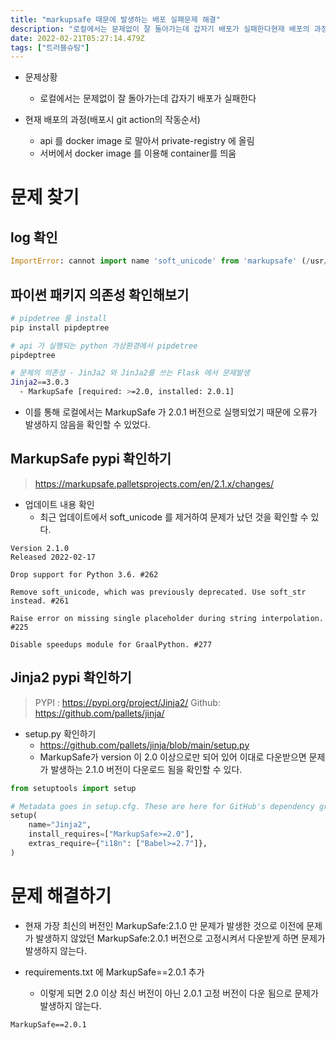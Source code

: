 ```yaml
---
title: "markupsafe 때문에 발생하는 배포 실패문제 해결"
description: "로컬에서는 문제없이 잘 돌아가는데 갑자기 배포가 실패한다현재 배포의 과정(배포시 git action의 작동순서)api 를 docker image 로 말아서 private-registry 에 올림서버에서 docker image 를 이용해 container를 띄움이를 통해"
date: 2022-02-21T05:27:14.479Z
tags: ["트러블슈팅"]
---
```

- 문제상황
  - 로컬에서는 문제없이 잘 돌아가는데 갑자기 배포가 실패한다

- 현재 배포의 과정(배포시 git action의 작동순서)
  - api 를 docker image 로 말아서 private-registry 에 올림
  - 서버에서 docker image 를 이용해 container를 띄움

# 문제 찾기

## log 확인
```python
ImportError: cannot import name 'soft_unicode' from 'markupsafe' (/usr/local/lib/python3.8/site-packages/markupsafe/__init__.py)
```

## 파이썬 패키지 의존성 확인해보기
```bash
# pipdetree 를 install
pip install pipdeptree

# api 가 실행되는 python 가상환경에서 pipdetree
pipdeptree

# 문제의 의존성 - JinJa2 와 JinJa2를 쓰는 Flask 에서 문제발생
Jinja2==3.0.3
  - MarkupSafe [required: >=2.0, installed: 2.0.1]
```

- 이를 통해 로컬에서는 MarkupSafe 가 2.0.1 버전으로 실행되었기 때문에 오류가 발생하지 않음을 확인할 수 있었다.


## MarkupSafe pypi 확인하기
> https://markupsafe.palletsprojects.com/en/2.1.x/changes/

- 업데이트 내용 확인
  - 최근 업데이트에서 soft_unicode 를 제거하여 문제가 났던 것을 확인할 수 있다.
```
Version 2.1.0
Released 2022-02-17

Drop support for Python 3.6. #262

Remove soft_unicode, which was previously deprecated. Use soft_str instead. #261

Raise error on missing single placeholder during string interpolation. #225

Disable speedups module for GraalPython. #277
```

## Jinja2 pypi 확인하기
> PYPI : https://pypi.org/project/Jinja2/
> Github: https://github.com/pallets/jinja/

- setup.py 확인하기
  - https://github.com/pallets/jinja/blob/main/setup.py
  - MarkupSafe가 version 이 2.0 이상으로만 되어 있어 이대로 다운받으면 문제가 발생하는 2.1.0 버전이 다운로드 됨을 확인할 수 있다.

```python
from setuptools import setup

# Metadata goes in setup.cfg. These are here for GitHub's dependency graph.
setup(
    name="Jinja2",
    install_requires=["MarkupSafe>=2.0"],
    extras_require={"i18n": ["Babel>=2.7"]},
)
```


# 문제 해결하기
- 현재 가장 최신의 버전인 MarkupSafe:2.1.0 만 문제가 발생한 것으로 이전에 문제가 발생하지 않았던 MarkupSafe:2.0.1 버전으로 고정시켜서 다운받게 하면 문제가 발생하지 않는다.

- requirements.txt 에 MarkupSafe==2.0.1 추가
  - 이렇게 되면 2.0 이상 최신 버전이 아닌 2.0.1 고정 버전이 다운 됨으로 문제가 발생하지 않는다.

```txt
MarkupSafe==2.0.1
```

